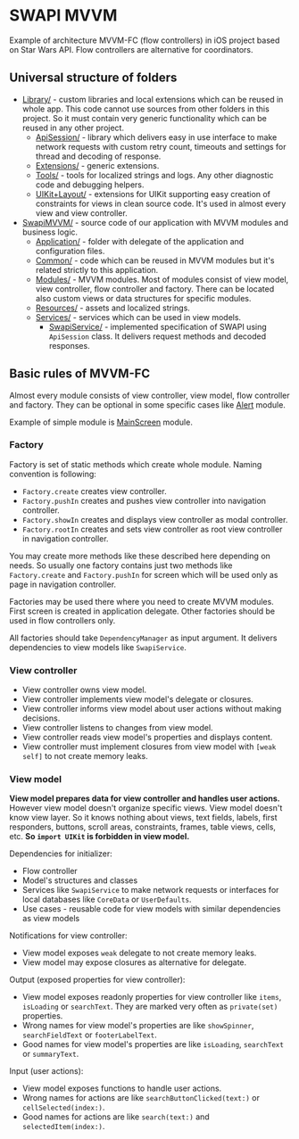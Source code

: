 
# SWAPI MVVM

Example of architecture MVVM-FC (flow controllers) in iOS project based on Star Wars API. Flow controllers are alternative for coordinators.

## Universal structure of folders

* [Library/](Library/) - custom libraries and local extensions which can be reused in whole app. This code cannot use sources from other folders in this project. So it must contain very generic functionality which can be reused in any other project.
    * [ApiSession/](Library/ApiSession/) - library which delivers easy in use interface to make network requests with custom retry count, timeouts and settings for thread and decoding of response.
    * [Extensions/](Library/Extensions/) - generic extensions.
    * [Tools/](Library/Tools/) - tools for localized strings and logs. Any other diagnostic code and debugging helpers.
    * [UIKit+Layout/](Library/UIKit+Layout/) - extensions for UIKit supporting easy creation of constraints for views in clean source code. It's used in almost every view and view controller.
* [SwapiMVVM/](SwapiMVVM/) - source code of our application with MVVM modules and business logic.
    * [Application/](SwapiMVVM/Application/) - folder with delegate of the application and configuration files.
    * [Common/](SwapiMVVM/Common/) - code which can be reused in MVVM modules but it's related strictly to this application.
    * [Modules/](SwapiMVVM/Modules/) - MVVM modules. Most of modules consist of view model, view controller, flow controller and factory. There can be located also custom views or data structures for specific modules.
    * [Resources/](SwapiMVVM/Resources/) - assets and localized strings.
    * [Services/](SwapiMVVM/Services/) - services which can be used in view models.
        * [SwapiService/](SwapiMVVM/Services/SwapiService/) - implemented specification of SWAPI using `ApiSession` class. It delivers request methods and decoded responses.

## Basic rules of MVVM-FC

Almost every module consists of view controller, view model, flow controller and factory. They can be optional in some specific cases like [Alert](SwapiMVVM/Modules/Alert/) module.

Example of simple module is [MainScreen](SwapiMVVM/Modules/MainScreen/) module.

### Factory

Factory is set of static methods which create whole module. Naming convention is following:

* `Factory.create` creates view controller.
* `Factory.pushIn` creates and pushes view controller into navigation controller.
* `Factory.showIn` creates and displays view controller as modal controller.
* `Factory.rootIn` creates and sets view controller as root view controller in navigation controller.

You may create more methods like these described here depending on needs. So usually one factory contains just two methods like `Factory.create` and `Factory.pushIn` for screen which will be used only as page in navigation controller.

Factories may be used there where you need to create MVVM modules. First screen is created in application delegate. Other factories should be used in flow controllers only.

All factories should take `DependencyManager` as input argument. It delivers dependencies to view models like `SwapiService`.

### View controller

* View controller owns view model.
* View controller implements view model's delegate or closures.
* View controller informs view model about user actions without making decisions.
* View controller listens to changes from view model.
* View controller reads view model's properties and displays content.
* View controller must implement closures from view model with `[weak self]` to not create memory leaks.

### View model

**View model prepares data for view controller and handles user actions.** However view model doesn't organize specific views. View model doesn't know view layer. So it knows nothing about views, text fields, labels, first responders, buttons, scroll areas, constraints, frames, table views, cells, etc. **So `import UIKit` is forbidden in view model.**

Dependencies for initializer:

* Flow controller
* Model's structures and classes
* Services like `SwapiService` to make network requests or interfaces for local databases like `CoreData` or `UserDefaults`.
* Use cases - reusable code for view models with similar dependencies as view models

Notifications for view controller:

* View model exposes `weak` delegate to not create memory leaks.
* View model may expose closures as alternative for delegate.

Output (exposed properties for view controller):

* View model exposes readonly properties for view controller like `items`, `isLoading` or `searchText`. They are marked very often as `private(set)` properties.
* Wrong names for view model's properties are like `showSpinner`, `searchFieldText` or `footerLabelText`.
* Good names for view model's properties are like `isLoading`, `searchText` or `summaryText`.

Input (user actions):

* View model exposes functions to handle user actions.
* Wrong names for actions are like `searchButtonClicked(text:)` or `cellSelected(index:)`.
* Good names for actions are like `search(text:)` and `selectedItem(index:)`.
